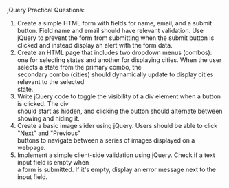 jQuery Practical Questions:  
1. Create a simple HTML form with fields for name, email, and a submit button. Field name 
and  email should have relevant validation. Use jQuery to prevent the form from submitting 
when  the submit button is clicked and instead display an alert with the form data.  
2. Create an HTML page that includes two dropdown menus (combos): one for selecting states 
and  another for displaying cities. When the user selects a state from the primary combo, the  
secondary combo (cities) should dynamically update to display cities relevant to the selected  
state.  
3. Write jQuery code to toggle the visibility of a div element when a button is clicked. The div  
should start as hidden, and clicking the button should alternate between showing and hiding 
it. 
4. Create a basic image slider using jQuery. Users should be able to click "Next" and "Previous"  
buttons to navigate between a series of images displayed on a webpage.  
5. Implement a simple client-side validation using jQuery. Check if a text input field is empty when  
a form is submitted. If it's empty, display an error message next to the input field. 
